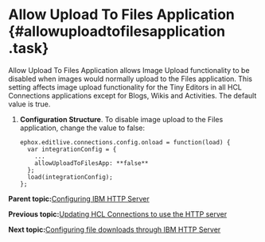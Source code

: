 # Allow Upload To Files Application {#allowuploadtofilesapplication .task}

Allow Upload To Files Application allows Image Upload functionality to be disabled when images would normally upload to the Files application. This setting affects image upload functionality for the Tiny Editors in all HCL Connections applications except for Blogs, Wikis and Activities. The default value is true.

1.  **Configuration Structure**. To disable image upload to the Files application, change the value to false:

    ```
    ephox.editlive.connections.config.onload = function(load) {
      var integrationConfig = {
        ...
        allowUploadToFilesApp: **false**
      };
      load(integrationConfig);
    };
    ```


**Parent topic:**[Configuring IBM HTTP Server](../install/c_add_ihs_over.md)

**Previous topic:**[Updating HCL Connections to use the HTTP server](../install/t_update_web_addresses_in_IHS.md)

**Next topic:**[Configuring file downloads through IBM HTTP Server](../install/t_install_post_files_downloads.md)

